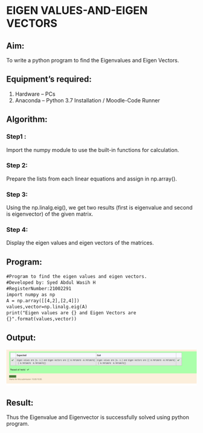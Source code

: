 # EIGEN VALUES-AND-EIGEN VECTORS
## Aim:
To write a python program to find the Eigenvalues and Eigen Vectors.
## Equipment’s required:
1. 	Hardware – PCs
2. 	Anaconda – Python 3.7 Installation / Moodle-Code Runner
## Algorithm:
### Step1 : 
Import the numpy module to use the built-in functions for calculation.
### Step 2: 
Prepare the lists from each linear equations and assign in np.array().
### Step 3: 
Using the np.linalg.eig(),  we get two results (first is eigenvalue and second is eigenvector) of the given matrix.
### Step 4: 
Display the eigen values and eigen vectors of the matrices.
## Program:
~~~
#Program to find the eigen values and eigen vectors.
#Developed by: Syed Abdul Wasih H
#RegisterNumber:21002291
import numpy as np
A = np.array([[4,2],[2,4]])
values,vector=np.linalg.eig(A)
print("Eigen values are {} and Eigen Vectors are {}".format(values,vector))

~~~

## Output:
![output](img.png)
## Result:
Thus the Eigenvalue and Eigenvector is successfully solved using python program.
